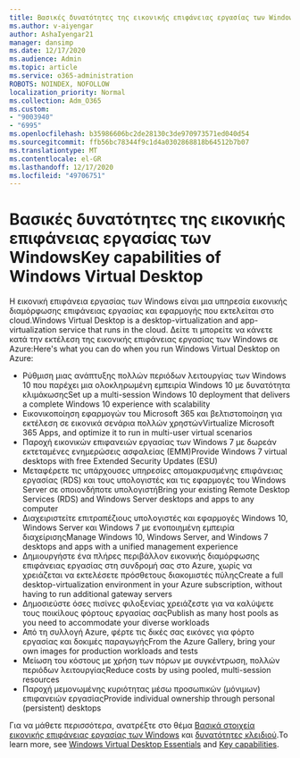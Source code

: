 ```yaml
---
title: Βασικές δυνατότητες της εικονικής επιφάνειας εργασίας των Windows
ms.author: v-aiyengar
author: AshaIyengar21
manager: dansimp
ms.date: 12/17/2020
ms.audience: Admin
ms.topic: article
ms.service: o365-administration
ROBOTS: NOINDEX, NOFOLLOW
localization_priority: Normal
ms.collection: Adm_O365
ms.custom:
- "9003940"
- "6995"
ms.openlocfilehash: b35986606bc2de28130c3de970973571ed040d54
ms.sourcegitcommit: ffb56bc78344f9c1d4a0302868818b64512b7b07
ms.translationtype: MT
ms.contentlocale: el-GR
ms.lasthandoff: 12/17/2020
ms.locfileid: "49706751"
---
```

# <a name="key-capabilities-of-windows-virtual-desktop"></a><span data-ttu-id="086b9-102">Βασικές δυνατότητες της εικονικής επιφάνειας εργασίας των Windows</span><span class="sxs-lookup"><span data-stu-id="086b9-102">Key capabilities of Windows Virtual Desktop</span></span>

<span data-ttu-id="086b9-103">Η εικονική επιφάνεια εργασίας των Windows είναι μια υπηρεσία εικονικής διαμόρφωσης επιφάνειας εργασίας και εφαρμογής που εκτελείται στο cloud.</span><span class="sxs-lookup"><span data-stu-id="086b9-103">Windows Virtual Desktop is a desktop-virtualization and app-virtualization service that runs in the cloud.</span></span> <span data-ttu-id="086b9-104">Δείτε τι μπορείτε να κάνετε κατά την εκτέλεση της εικονικής επιφάνειας εργασίας των Windows σε Azure:</span><span class="sxs-lookup"><span data-stu-id="086b9-104">Here's what you can do when you run Windows Virtual Desktop on Azure:</span></span>

- <span data-ttu-id="086b9-105">Ρύθμιση μιας ανάπτυξης πολλών περιόδων λειτουργίας των Windows 10 που παρέχει μια ολοκληρωμένη εμπειρία Windows 10 με δυνατότητα κλιμάκωσης</span><span class="sxs-lookup"><span data-stu-id="086b9-105">Set up a multi-session Windows 10 deployment that delivers a complete Windows 10 experience with scalability</span></span>
- <span data-ttu-id="086b9-106">Εικονικοποίηση εφαρμογών του Microsoft 365 και βελτιστοποίηση για εκτέλεση σε εικονικά σενάρια πολλών χρηστών</span><span class="sxs-lookup"><span data-stu-id="086b9-106">Virtualize Microsoft 365 Apps, and optimize it to run in multi-user virtual scenarios</span></span>
- <span data-ttu-id="086b9-107">Παροχή εικονικών επιφανειών εργασίας των Windows 7 με δωρεάν εκτεταμένες ενημερώσεις ασφαλείας (ΕΜΜ)</span><span class="sxs-lookup"><span data-stu-id="086b9-107">Provide Windows 7 virtual desktops with free Extended Security Updates (ESU)</span></span>
- <span data-ttu-id="086b9-108">Μεταφέρετε τις υπάρχουσες υπηρεσίες απομακρυσμένης επιφάνειας εργασίας (RDS) και τους υπολογιστές και τις εφαρμογές του Windows Server σε οποιονδήποτε υπολογιστή</span><span class="sxs-lookup"><span data-stu-id="086b9-108">Bring your existing Remote Desktop Services (RDS) and Windows Server desktops and apps to any computer</span></span>
- <span data-ttu-id="086b9-109">Διαχειριστείτε επιτραπέζιους υπολογιστές και εφαρμογές Windows 10, Windows Server και Windows 7 με ενοποιημένη εμπειρία διαχείρισης</span><span class="sxs-lookup"><span data-stu-id="086b9-109">Manage Windows 10, Windows Server, and Windows 7 desktops and apps with a unified management experience</span></span>
- <span data-ttu-id="086b9-110">Δημιουργήστε ένα πλήρες περιβάλλον εικονικής διαμόρφωσης επιφάνειας εργασίας στη συνδρομή σας στο Azure, χωρίς να χρειάζεται να εκτελέσετε πρόσθετους διακομιστές πύλης</span><span class="sxs-lookup"><span data-stu-id="086b9-110">Create a full desktop-virtualization environment in your Azure subscription, without having to run additional gateway servers</span></span>
- <span data-ttu-id="086b9-111">Δημοσιεύστε όσες πισίνες φιλοξενίας χρειάζεστε για να καλύψετε τους ποικίλους φόρτους εργασίας σας</span><span class="sxs-lookup"><span data-stu-id="086b9-111">Publish as many host pools as you need to accommodate your diverse workloads</span></span>
- <span data-ttu-id="086b9-112">Από τη συλλογή Azure, φέρτε τις δικές σας εικόνες για φόρτο εργασίας και δοκιμές παραγωγής</span><span class="sxs-lookup"><span data-stu-id="086b9-112">From the Azure Gallery, bring your own images for production workloads and tests</span></span>
- <span data-ttu-id="086b9-113">Μείωση του κόστους με χρήση των πόρων με συγκέντρωση, πολλών περιόδων λειτουργίας</span><span class="sxs-lookup"><span data-stu-id="086b9-113">Reduce costs by using pooled, multi-session resources</span></span>
- <span data-ttu-id="086b9-114">Παροχή μεμονωμένης κυριότητας μέσω προσωπικών (μόνιμων) επιφανειών εργασίας</span><span class="sxs-lookup"><span data-stu-id="086b9-114">Provide individual ownership through personal (persistent) desktops</span></span>

<span data-ttu-id="086b9-115">Για να μάθετε περισσότερα, ανατρέξτε στο θέμα [Βασικά στοιχεία εικονικής επιφάνειας εργασίας των Windows](https://go.microsoft.com/fwlink/?linkid=2127033) και [δυνατότητες κλειδιού](https://go.microsoft.com/fwlink/?linkid=2127033).</span><span class="sxs-lookup"><span data-stu-id="086b9-115">To learn more, see [Windows Virtual Desktop Essentials](https://go.microsoft.com/fwlink/?linkid=2127033) and [Key capabilities](https://go.microsoft.com/fwlink/?linkid=2127033).</span></span>

